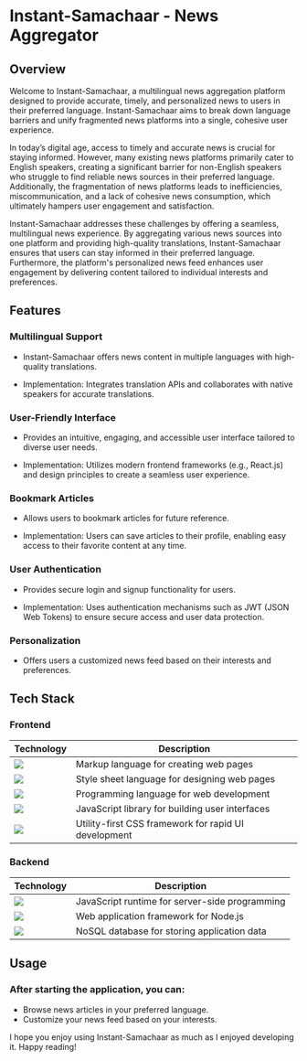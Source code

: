 # Instant-Samachaar - News Aggregator

## Overview

Welcome to Instant-Samachaar, a multilingual news aggregation platform designed to provide accurate, timely, and personalized news to users in their preferred language. Instant-Samachaar aims to break down language barriers and unify fragmented news platforms into a single, cohesive user experience.

In today’s digital age, access to timely and accurate news is crucial for staying informed. However, many existing news platforms primarily cater to English speakers, creating a significant barrier for non-English speakers who struggle to find reliable news sources in their preferred language. Additionally, the fragmentation of news platforms leads to inefficiencies, miscommunication, and a lack of cohesive news consumption, which ultimately hampers user engagement and satisfaction.

Instant-Samachaar addresses these challenges by offering a seamless, multilingual news experience. By aggregating various news sources into one platform and providing high-quality translations, Instant-Samachaar ensures that users can stay informed in their preferred language. Furthermore, the platform's personalized news feed enhances user engagement by delivering content tailored to individual interests and preferences.


## Features

### Multilingual Support

- Instant-Samachaar offers news content in multiple languages with high-quality translations.
  
- Implementation: Integrates translation APIs  and collaborates with native speakers for accurate translations.

### User-Friendly Interface

- Provides an intuitive, engaging, and accessible user interface tailored to diverse user needs.
  
- Implementation: Utilizes modern frontend frameworks (e.g., React.js) and design principles to create a seamless user experience.

### Bookmark Articles

- Allows users to bookmark articles for future reference.
  
- Implementation: Users can save articles to their profile, enabling easy access to their favorite content at any time.

### User Authentication

- Provides secure login and signup functionality for users.
  
- Implementation: Uses authentication mechanisms such as JWT (JSON Web Tokens) to ensure secure access and user data protection.

### Personalization

- Offers users a customized news feed based on their interests and preferences.
  

## Tech Stack

### Frontend

| Technology  | Description                                          |
|-------------|------------------------------------------------------|
|  <img src="https://img.shields.io/badge/html5%20-%23E34F26.svg?&style=for-the-badge&logo=html5&logoColor=white"/>       | Markup language for creating web pages               |
| <img src="https://img.shields.io/badge/css3%20-%231572B6.svg?&style=for-the-badge&logo=css3&logoColor=white"/>        | Style sheet language for designing web pages         |
| <img src="https://img.shields.io/badge/javascript%20-%23323330.svg?&style=for-the-badge&logo=javascript&logoColor=%23F7DF1E"/>  | Programming language for web development             |
| <img src="https://img.shields.io/badge/react%20-%2320232a.svg?&style=for-the-badge&logo=react&logoColor=%2361DAFB"/>    | JavaScript library for building user interfaces      |
| <img src="https://img.shields.io/badge/Tailwind%20-%231572B6.svg?&style=for-the-badge&logoColor=white"/>  |  Utility-first CSS framework for rapid UI development |

### Backend

| Technology  | Description                                          |
|-------------|------------------------------------------------------|
| <img src="https://img.shields.io/badge/node.js%20-%2343853D.svg?&style=for-the-badge&logo=node.js&logoColor=white"/>    | JavaScript runtime for server-side programming       |
| <img src="https://img.shields.io/badge/express.js%20-%23404d59.svg?&style=for-the-badge"/>   | Web application framework for Node.js                |
|  <img src="https://img.shields.io/badge/MongoDB-%234ea94b.svg?&style=for-the-badge&logo=mongodb&logoColor=white"/>     | NoSQL database for storing application data          |


## Usage

### After starting the application, you can:

- Browse news articles in your preferred language.
- Customize your news feed based on your interests.


I hope you enjoy using Instant-Samachaar as much as I enjoyed developing it. Happy reading!

